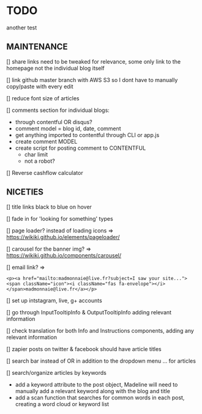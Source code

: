 # **TODO**
another test
## **MAINTENANCE**
  [] share links need to be tweaked for relevance, some only link to the homepage not the individual blog itself

  [] link github master branch with AWS S3 so I dont have to manually copy/paste with every edit

  [] reduce font size of articles

  [] comments section for individual blogs:
  * through contentful OR disqus?
  * comment model = blog id, date, comment
  * get anything imported to contentful through CLI or app.js
  * create comment MODEL
  * create script for posting comment to CONTENTFUL
    * char limit
    * not a robot?

  [] Reverse cashflow calculator

## **NICETIES**
  [] title links black to blue on hover

  [] fade in for 'looking for something' types

  [] page loader? instead of loading icons => https://wikiki.github.io/elements/pageloader/

  [] carousel for the banner img? => https://wikiki.github.io/components/carousel/

  [] email link? =>

  `<p><a href="mailto:madmonnaie@live.fr?subject=I saw your site..."><span className="icon"><i
  className="fas fa-envelope"></i></span>madmonnaie@live.fr</a></p>`

  [] set up intstagram, live, g+ accounts

  [] go through InputTooltipInfo  & OutputTooltipInfo adding relevant information

  [] check translation for both Info and Instructions components, adding any relevant information

  [] zapier posts on twitter & facebook should have article titles

  [] search bar instead of OR in addition to the dropdown menu ... for articles

  [] search/organize articles by keywords
  * add a keyword attribute to the post object, Madeline will need to manually add a relevant keyword along with the blog and title
  * add a scan function that searches for common words in each post, creating a word cloud or keyword list
